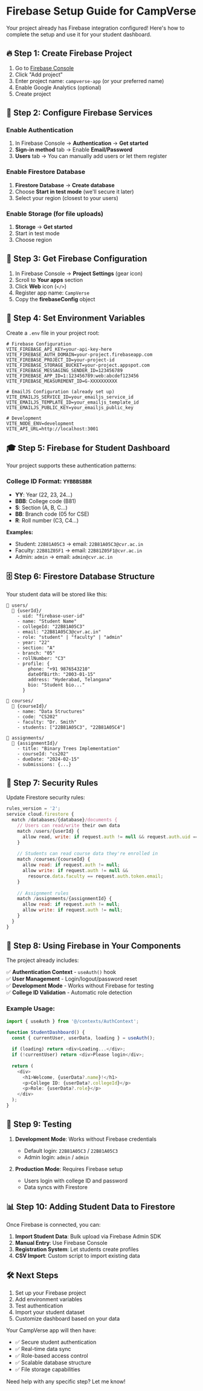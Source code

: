 # Firebase Setup Guide for CampVerse

Your project already has Firebase integration configured! Here's how to complete the setup and use it for your student dashboard.

## 🔥 Step 1: Create Firebase Project

1. Go to [Firebase Console](https://console.firebase.google.com/)
2. Click "Add project" 
3. Enter project name: `campverse-app` (or your preferred name)
4. Enable Google Analytics (optional)
5. Create project

## 🔧 Step 2: Configure Firebase Services

### Enable Authentication
1. In Firebase Console → **Authentication** → **Get started**
2. **Sign-in method** tab → Enable **Email/Password**
3. **Users** tab → You can manually add users or let them register

### Enable Firestore Database
1. **Firestore Database** → **Create database**
2. Choose **Start in test mode** (we'll secure it later)
3. Select your region (closest to your users)

### Enable Storage (for file uploads)
1. **Storage** → **Get started**
2. Start in test mode
3. Choose region

## 🔑 Step 3: Get Firebase Configuration

1. In Firebase Console → **Project Settings** (gear icon)
2. Scroll to **Your apps** section
3. Click **Web** icon (`</>`)
4. Register app name: `CampVerse`
5. Copy the **firebaseConfig** object

## 📝 Step 4: Set Environment Variables

Create a `.env` file in your project root:

```env
# Firebase Configuration
VITE_FIREBASE_API_KEY=your-api-key-here
VITE_FIREBASE_AUTH_DOMAIN=your-project.firebaseapp.com
VITE_FIREBASE_PROJECT_ID=your-project-id
VITE_FIREBASE_STORAGE_BUCKET=your-project.appspot.com
VITE_FIREBASE_MESSAGING_SENDER_ID=123456789
VITE_FIREBASE_APP_ID=1:123456789:web:abcdef123456
VITE_FIREBASE_MEASUREMENT_ID=G-XXXXXXXXXX

# EmailJS Configuration (already set up)
VITE_EMAILJS_SERVICE_ID=your_emailjs_service_id
VITE_EMAILJS_TEMPLATE_ID=your_emailjs_template_id
VITE_EMAILJS_PUBLIC_KEY=your_emailjs_public_key

# Development
VITE_NODE_ENV=development
VITE_API_URL=http://localhost:3001
```

## 🎓 Step 5: Firebase for Student Dashboard

Your project supports these authentication patterns:

### College ID Format: `YYBBBSBBR`
- **YY**: Year (22, 23, 24...)
- **BBB**: College code (B81)
- **S**: Section (A, B, C...)
- **BB**: Branch code (05 for CSE)
- **R**: Roll number (C3, C4...)

**Examples:**
- Student: `22B81A05C3` → email: `22B81A05C3@cvr.ac.in`
- Faculty: `22B81Z05F1` → email: `22B81Z05F1@cvr.ac.in`
- Admin: `admin` → email: `admin@cvr.ac.in`

## 🗄️ Step 6: Firestore Database Structure

Your student data will be stored like this:

```
📁 users/
  📄 {userId}/
    - uid: "firebase-user-id"
    - name: "Student Name"
    - collegeId: "22B81A05C3"
    - email: "22B81A05C3@cvr.ac.in"
    - role: "student" | "faculty" | "admin"
    - year: "22"
    - section: "A"
    - branch: "05"
    - rollNumber: "C3"
    - profile: {
        phone: "+91 9876543210"
        dateOfBirth: "2003-01-15"
        address: "Hyderabad, Telangana"
        bio: "Student bio..."
      }

📁 courses/
  📄 {courseId}/
    - name: "Data Structures"
    - code: "CS202"
    - faculty: "Dr. Smith"
    - students: ["22B81A05C3", "22B81A05C4"]

📁 assignments/
  📄 {assignmentId}/
    - title: "Binary Trees Implementation"
    - courseId: "cs202"
    - dueDate: "2024-02-15"
    - submissions: {...}
```

## 🔐 Step 7: Security Rules

Update Firestore security rules:

```javascript
rules_version = '2';
service cloud.firestore {
  match /databases/{database}/documents {
    // Users can read/write their own data
    match /users/{userId} {
      allow read, write: if request.auth != null && request.auth.uid == userId;
    }
    
    // Students can read course data they're enrolled in
    match /courses/{courseId} {
      allow read: if request.auth != null;
      allow write: if request.auth != null && 
        resource.data.faculty == request.auth.token.email;
    }
    
    // Assignment rules
    match /assignments/{assignmentId} {
      allow read: if request.auth != null;
      allow write: if request.auth != null;
    }
  }
}
```

## 🎯 Step 8: Using Firebase in Your Components

The project already includes:

✅ **Authentication Context** - `useAuth()` hook  
✅ **User Management** - Login/logout/password reset  
✅ **Development Mode** - Works without Firebase for testing  
✅ **College ID Validation** - Automatic role detection  

### Example Usage:

```typescript
import { useAuth } from '@/contexts/AuthContext';

function StudentDashboard() {
  const { currentUser, userData, loading } = useAuth();
  
  if (loading) return <div>Loading...</div>;
  if (!currentUser) return <div>Please login</div>;
  
  return (
    <div>
      <h1>Welcome, {userData?.name}!</h1>
      <p>College ID: {userData?.collegeId}</p>
      <p>Role: {userData?.role}</p>
    </div>
  );
}
```

## 🚀 Step 9: Testing

1. **Development Mode**: Works without Firebase credentials
   - Default login: `22B81A05C3` / `22B81A05C3`
   - Admin login: `admin` / `admin`

2. **Production Mode**: Requires Firebase setup
   - Users login with college ID and password
   - Data syncs with Firestore

## 📊 Step 10: Adding Student Data to Firestore

Once Firebase is connected, you can:

1. **Import Student Data**: Bulk upload via Firebase Admin SDK
2. **Manual Entry**: Use Firebase Console
3. **Registration System**: Let students create profiles
4. **CSV Import**: Custom script to import existing data

## 🛠️ Next Steps

1. Set up your Firebase project
2. Add environment variables
3. Test authentication
4. Import your student dataset
5. Customize dashboard based on your data

Your CampVerse app will then have:
- ✅ Secure student authentication
- ✅ Real-time data sync
- ✅ Role-based access control
- ✅ Scalable database structure
- ✅ File storage capabilities

Need help with any specific step? Let me know!
